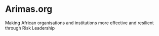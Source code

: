 # Arimas.org
Making African organisations and institutions more effective and resilient through Risk Leadership
